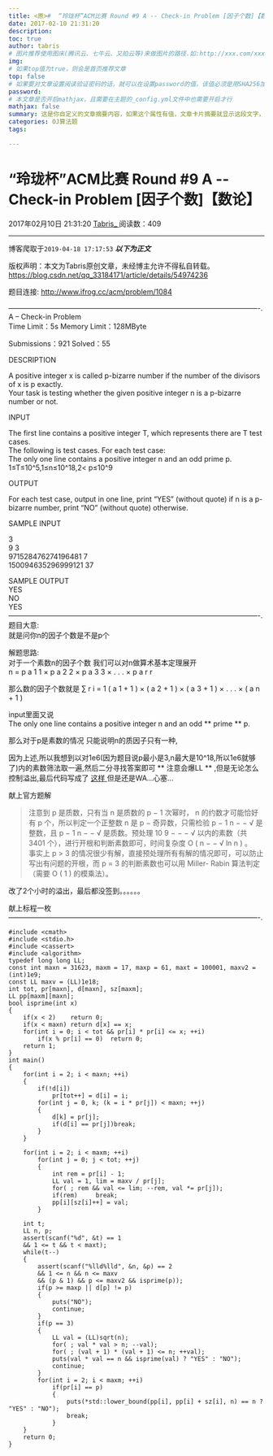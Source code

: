```yaml
---
title: <原>#  “玲珑杯”ACM比赛 Round #9 A -- Check-in Problem [因子个数]【数论】
date: 2017-02-10 21:31:20
description:
toc: true
author: tabris
# 图片推荐使用图床(腾讯云、七牛云、又拍云等)来做图片的路径.如:http://xxx.com/xxx.jpg
img: 
# 如果top值为true，则会是首页推荐文章
top: false
# 如果要对文章设置阅读验证密码的话，就可以在设置password的值，该值必须是用SHA256加密后的密码，防止被他人识破
password: 
# 本文章是否开启mathjax，且需要在主题的_config.yml文件中也需要开启才行
mathjax: false
summary: 这是你自定义的文章摘要内容，如果这个属性有值，文章卡片摘要就显示这段文字，否则程序会自动截取文章的部分内容作为摘要
categories: OJ算法题
tags:

---
```





#  “玲珑杯”ACM比赛 Round #9 A -- Check-in Problem [因子个数]【数论】

2017年02月10日 21:31:20  [ Tabris_ ](https://me.csdn.net/qq_33184171) 阅读数：409


--- 
 博客爬取于`2019-04-18 17:17:53`
***以下为正文***

版权声明：本文为Tabris原创文章，未经博主允许不得私自转载。
https://blog.csdn.net/qq_33184171/article/details/54974236

题目连接: [ http://www.ifrog.cc/acm/problem/1084
](http://www.ifrog.cc/acm/problem/1084)

———————————————————————————————————-.  
A – Check-in Problem  
Time Limit：5s Memory Limit：128MByte

Submissions：921 Solved：55

DESCRIPTION

A positive integer x is called p-bizarre number if the number of the divisors
of x is p exactly.  
Your task is testing whether the given positive integer n is a p-bizarre
number or not.

INPUT

The first line contains a positive integer T, which represents there are T
test cases.  
The following is test cases. For each test case:  
The only one line contains a positive integer n and an odd prime p.  
1≤T≤10^5,1≤n≤10^18,2< p≤10^9

OUTPUT

For each test case, output in one line, print “YES” (without quote) if n is a
p-bizarre number, print “NO” (without quote) otherwise.

SAMPLE INPUT

3  
9 3  
971528476274196481 7  
150094635296999121 37

SAMPLE OUTPUT  
YES  
NO  
YES  
———————————————————————————————————-.  
题目大意:  
就是问你n的因子个数是不是p个

解题思路:  
对于一个素数n的因子个数 我们可以对n做算术基本定理展开  
n  =  p  a  1  1  ×  p  a  2  2  ×  p  a  3  3  ×  .  .  .  ×  p  a  r  r

那么数的因子个数就是  ∑  r  i  =  1  (  a  1  \+  1  )  ×  (  a  2  \+  1  )  ×  (  a  3
\+  1  )  ×  .  .  .  ×  (  a  n  \+  1  )

input里面又说  
The only one line contains a positive integer n and an odd ** prime ** p.

那么对于p是素数的情况 只能说明n的质因子只有一种,

因为上述,所以我想到以对1e6(因为题目说p最小是3,n最大是10^18,所以1e6就够了)内的素数筛法取一遍,然后二分寻找答案即可 ** 注意会爆LL
** ,但是无论怎么控制溢出,最后代码写成了 [ 这样 ](http://paste.ubuntu.com/23966952/) 但是还是WA…心塞…

献上官方题解

> 注意到  p  是质数，只有当  n  是质数的  p  −  1  次幂时，  n  的约数才可能恰好有  p  个，所以判定一个正整数  n  是
p  −  奇异数，只需检验  p  −  1  n  −  −  √  是整数，且  p  −  1  n  −  −  √  是质数。预处理  10
9  −  −  −  √  以内的素数（共  3401  个），进行开根和判断素数即可，时间复杂度  O  (  n  −  −  √  ln  n  )
。  
事实上  p  > 3  的情况很少有解，直接预处理所有有解的情况即可，可以防止写出有问题的开根，而  p  =  3  的判断素数也可以用 Miller-
Rabin 算法判定（需要  O  (  1  )  的模乘法）。

改了2个小时的溢出，最后都没签到。。。。。。

献上标程一枚  
———————————————————————————————————-.

    
    
    #include <cmath>
    #include <stdio.h>
    #include <cassert>
    #include <algorithm>
    typedef long long LL;
    const int maxn = 31623, maxm = 17, maxp = 61, maxt = 100001, maxv2 = (int)1e9;
    const LL maxv = (LL)1e18;
    int tot, pr[maxn], d[maxn], sz[maxm];
    LL pp[maxm][maxn];
    bool isprime(int x)
    {
        if(x < 2)    return 0;
        if(x < maxn) return d[x] == x;
        for(int i = 0; i < tot && pr[i] * pr[i] <= x; ++i)
            if(x % pr[i] == 0)  return 0;
        return 1;
    }
    int main()
    {
        for(int i = 2; i < maxn; ++i)
        {
            if(!d[i])
                pr[tot++] = d[i] = i;
            for(int j = 0, k; (k = i * pr[j]) < maxn; ++j)
            {
                d[k] = pr[j];
                if(d[i] == pr[j])break;
            }
        }
    
        for(int i = 2; i < maxm; ++i)
            for(int j = 0; j < tot; ++j)
            {
                int rem = pr[i] - 1;
                LL val = 1, lim = maxv / pr[j];
                for( ; rem && val <= lim; --rem, val *= pr[j]);
                if(rem)     break;
                pp[i][sz[i]++] = val;
            }
    
        int t;
        LL n, p;
        assert(scanf("%d", &t) == 1
        && 1 <= t && t < maxt);
        while(t--)
        {
            assert(scanf("%lld%lld", &n, &p) == 2
            && 1 <= n && n <= maxv
            && (p & 1) && p <= maxv2 && isprime(p));
            if(p >= maxp || d[p] != p)
            {
                puts("NO");
                continue;
            }
            if(p == 3)
            {
                LL val = (LL)sqrt(n);
                for( ; val * val > n; --val);
                for( ; (val + 1) * (val + 1) <= n; ++val);
                puts(val * val == n && isprime(val) ? "YES" : "NO");
                continue;
            }
            for(int i = 2; i < maxm; ++i)
                if(pr[i] == p)
                {
                    puts(*std::lower_bound(pp[i], pp[i] + sz[i], n) == n ? "YES" : "NO");
                    break;
                }
        }
        return 0;
    }
    

